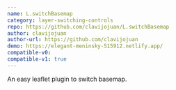 ```yaml
---
name: L.switchBasemap
category: layer-switching-controls
repo: https://github.com/clavijojuan/L.switchBasemap
author: clavijojuan
author-url: https://github.com/clavijojuan
demo: https://elegant-meninsky-515912.netlify.app/
compatible-v0:
compatible-v1: true
---
```


An easy leaflet plugin to switch basemap.
